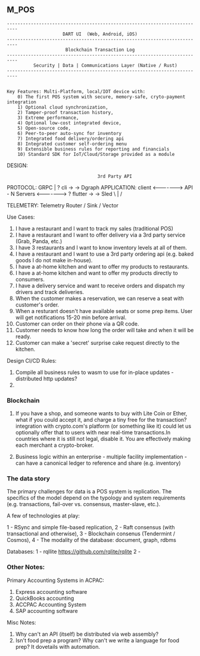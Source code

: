    ##                                 M_POS

    --------------------------------------------------------------------------
                         DART UI  (Web, Android, iOS)
    -------------------------------------------------------------------------- 
                          Blockchain Transaction Log 
    --------------------------------------------------------------------------  
              Security | Data | Communications Layer (Native / Rust)
    --------------------------------------------------------------------------


    Key Features: Multi-Platform, local/IOT device with:
        0) The first POS system with secure, memory-safe, cryto-payment integration
        1) Optional cloud synchronization,
        2) Tamper-proof transaction history,
        3) Extreme performance,
        4) Optional low-cost integrated device,
        5) Open-source code,
        6) Peer-to-peer auto-sync for inventory 
        7) Integrated food delivery/ordering api
        8) Integrated customer self-ordering menu 
        9) Extensible business rules for reporting and financials
        10) Standard SDK for IoT/Cloud/Storage provided as a module


DESIGN:

                                      3rd Party API
        
PROTOCOL:                      GRPC         |       ?
              cli     ->                                                -> Dgraph
APPLICATION:          client  <-------> API - N Servers <-------> ?
              flutter ->                                                -> Sled 
                        \                   |                   /

TELEMETRY:                  Telemetry Router / Sink / Vector



Use Cases:

1) I have a restaurant and I want to track my sales (traditional POS)
2) I have a restaurant and I want to offer delivery via a 3rd party service (Grab, Panda, etc.) 
3) I have 3 restaurants and I want to know inventory levels at all of them. 
4) I have a restaurant and I want to use a 3rd party ordering api (e.g. baked goods I do not make in-house). 
5) I have a at-home kitchen and want to offer my products to restaurants.
6) I have a at-home kitchen and want to offer my products directly to consumers.
7) I have a delivery service and want to receive orders and dispatch my drivers and track deliveries. 
8) When the customer makes a reservation, we can reserve a seat with customer's order.
9) When a resturant doesn't have available seats or some prep items. User will get notifications 15-20 min before arrival. 
10) Customer can order on their phone via a QR code.
11) Customer needs to know how long the order will take and when it will be ready.
12) Customer can make a 'secret' surprise cake request directly to the kitchen.

Design CI/CD Rules:

1) Compile all business rules to wasm to use for in-place updates - distributed http updates?
2)   


### Blockchain

1) If you have a shop, and someone wants to buy with Lite Coin or Ether, what if you could accept it, and charge a tiny free for the transaction?integration with crypto.com's platform (or something like it) could let us optionally offer that to users with near real-time transactions.In countries where it is still not legal, disable it. You are effectively making each merchant a crypto-broker.

2) Business logic within an enterprise - multiple facility implementation - can have a canonical ledger to reference and share (e.g. inventory)

### The data story

The primary challenges for data is a POS system is replication.  The specifics of the model depend on the typology and system requirements (e.g. transactions, fail-over vs. consensus, master-slave, etc.).

A few of technologies at play:

1 - RSync and simple file-based replication,
2 - Raft consensus (with transactional and otherwise),
3 - Blockchain consenus (Tendermint / Cosmos),
4 - The modality of the database: document, graph, rdbms


Databases: 
1 - rqllite https://github.com/rqlite/rqlite
2 - 


### Other Notes:

Primary Accounting Systems in ACPAC:
1) Express accounting software 
2) QuickBooks accounting 
3) ACCPAC Accounting System 
4) SAP accounting software 

Misc Notes:
1) Why can't an API (itself) be distributed via web assembly?
2) Isn't food prep a program?  Why can't we write a language for food prep?  It dovetails with automation.